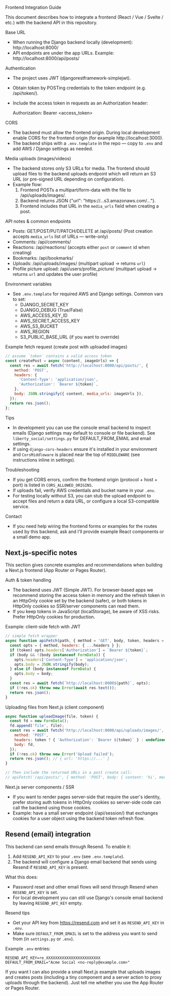 Frontend Integration Guide

This document describes how to integrate a frontend (React / Vue / Svelte / etc.) with the backend API in this repository.

Base URL

- When running the Django backend locally (development): http://localhost:8000/
- API endpoints are under the app URLs. Example: http://localhost:8000/api/posts/

Authentication

- The project uses JWT (djangorestframework-simplejwt).
- Obtain token by POSTing credentials to the token endpoint (e.g. /api/token/).
- Include the access token in requests as an Authorization header:

  Authorization: Bearer <access_token>

CORS

- The backend must allow the frontend origin. During local development enable CORS for the frontend origin (for example http://localhost:3000).
- The backend ships with a `.env.template` in the repo — copy to `.env` and add AWS / Django settings as needed.

Media uploads (images/videos)

- The backend stores only S3 URLs for media. The frontend should upload files to the backend uploads endpoint which will return an S3 URL (or pre-signed URL depending on configuration).
- Example flow:
  1. Frontend POSTs a multipart/form-data with the file to /api/uploads/images/.
  2. Backend returns JSON {"url": "https://...s3.amazonaws.com/..."}.
  3. Frontend includes that URL in the `media_urls` field when creating a post.

API notes & common endpoints

- Posts: GET/POST/PUT/PATCH/DELETE at /api/posts/ (Post creation accepts `media_urls` list of URLs — write-only)
- Comments: /api/comments/
- Reactions: /api/reactions/ (accepts either `post` or `comment` id when creating)
- Bookmarks: /api/bookmarks/
- Uploads: /api/uploads/images/ (multipart upload -> returns `url`)
- Profile picture upload: /api/users/profile_picture/ (multipart upload -> returns `url` and updates the user profile)

Environment variables

- See `.env.template` for required AWS and Django settings. Common vars to set:
  - DJANGO_SECRET_KEY
  - DJANGO_DEBUG (True/False)
  - AWS_ACCESS_KEY_ID
  - AWS_SECRET_ACCESS_KEY
  - AWS_S3_BUCKET
  - AWS_REGION
  - S3_PUBLIC_BASE_URL (if you want to override)

Example fetch request (create post with uploaded images)

```js
// assume `token` contains a valid access token
const createPost = async (content, imageUrls) => {
  const res = await fetch('http://localhost:8000/api/posts/', {
    method: 'POST',
    headers: {
      'Content-Type': 'application/json',
      'Authorization': `Bearer ${token}`,
    },
    body: JSON.stringify({ content, media_urls: imageUrls }),
  });
  return res.json();
};
```

Tips

- In development you can use the console email backend to inspect emails (Django settings may default to console or file backend). See `liberty_social/settings.py` for DEFAULT_FROM_EMAIL and email settings.
- If using `django-cors-headers` ensure it's installed in your environment and `CorsMiddleware` is placed near the top of `MIDDLEWARE` (see instructions inline in settings).

Troubleshooting

- If you get CORS errors, confirm the frontend origin (protocol + host + port) is listed in `CORS_ALLOWED_ORIGINS`.
- If uploads fail, verify AWS credentials and bucket name in your `.env`.
- For testing locally without S3, you can stub the upload endpoint to accept files and return a data URL, or configure a local S3-compatible service.

Contact

- If you need help wiring the frontend forms or examples for the routes used by this backend, ask and I'll provide example React components or a small demo app.

Next.js-specific notes
----------------------

This section gives concrete examples and recommendations when building a Next.js frontend (App Router or Pages Router).

Auth & token handling

- The backend uses JWT (Simple JWT). For browser-based apps we recommend storing the access token in memory and the refresh token in an HttpOnly cookie set by the backend (safer), or both tokens in HttpOnly cookies so SSR/server components can read them.
- If you keep tokens in JavaScript (localStorage), be aware of XSS risks. Prefer HttpOnly cookies for production.

Example: client-side fetch with JWT

```js
// simple fetch wrapper
async function apiFetch(path, { method = 'GET', body, token, headers = {} } = {}) {
  const opts = { method, headers: { ...headers } };
  if (token) opts.headers['Authorization'] = `Bearer ${token}`;
  if (body && !(body instanceof FormData)) {
    opts.headers['Content-Type'] = 'application/json';
    opts.body = JSON.stringify(body);
  } else if (body instanceof FormData) {
    opts.body = body;
  }
  const res = await fetch(`http://localhost:8000${path}`, opts);
  if (!res.ok) throw new Error(await res.text());
  return res.json();
}
```

Uploading files from Next.js (client component)

```js
async function uploadImage(file, token) {
  const fd = new FormData();
  fd.append('file', file);
  const res = await fetch('http://localhost:8000/api/uploads/images/', {
    method: 'POST',
    headers: token ? { 'Authorization': `Bearer ${token}` } : undefined,
    body: fd,
  });
  if (!res.ok) throw new Error('Upload failed');
  return res.json(); // { url: 'https://...' }
}

// Then include the returned URLs in a post create call:
// apiFetch('/api/posts/', { method: 'POST', body: { content: 'hi', media_urls: [url1, url2] }, token })
```

Next.js server components / SSR

- If you want to render pages server-side that require the user's identity, prefer storing auth tokens in HttpOnly cookies so server-side code can call the backend using those cookies.
- Example: have a small server endpoint (/api/session/) that exchanges cookies for a user object using the backend token refresh flow.

Resend (email) integration
--------------------------

This backend can send emails through Resend. To enable it:

1. Add `RESEND_API_KEY` to your `.env` (see `.env.template`).
2. The backend will configure a Django email backend that sends using Resend if `RESEND_API_KEY` is present.

What this does:
- Password reset and other email flows will send through Resend when `RESEND_API_KEY` is set.
- For local development you can still use Django's console email backend by leaving `RESEND_API_KEY` empty.

Resend tips

- Get your API key from https://resend.com and set it as `RESEND_API_KEY` in `.env`.
- Make sure `DEFAULT_FROM_EMAIL` is set to the address you want to send from (in `settings.py` or `.env`).

Example `.env` entries:

```
RESEND_API_KEY=re_XXXXXXXXXXXXXXXXXXXXXXXX
DEFAULT_FROM_EMAIL="Acme Social <no-reply@example.com>"
```

If you want I can also provide a small Next.js example that uploads images and creates posts (including a tiny component and a server action to proxy uploads through the backend). Just tell me whether you use the App Router or Pages Router.
